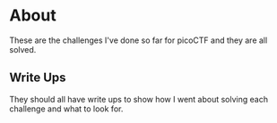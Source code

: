 # About

These are the challenges I've done so far for picoCTF and they are all solved.

## Write Ups

They should all have write ups to show how I went about solving each challenge and what to look for.

